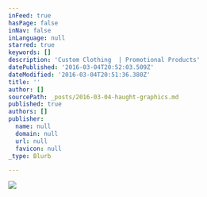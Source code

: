 ```yaml
---
inFeed: true
hasPage: false
inNav: false
inLanguage: null
starred: true
keywords: []
description: 'Custom Clothing  | Promotional Products'
datePublished: '2016-03-04T20:52:03.509Z'
dateModified: '2016-03-04T20:51:36.380Z'
title: ''
author: []
sourcePath: _posts/2016-03-04-haught-graphics.md
published: true
authors: []
publisher:
  name: null
  domain: null
  url: null
  favicon: null
_type: Blurb

---
```

![](https://the-grid-user-content.s3-us-west-2.amazonaws.com/b3f9c1c1-bd93-4e95-897e-bcb195f1c9e0.jpg)